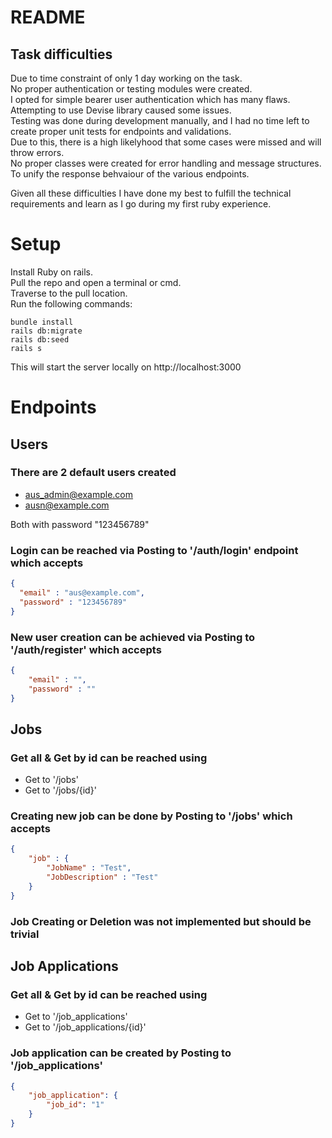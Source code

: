# README

## Task difficulties
Due to time constraint of only 1 day working on the task.   
No proper authentication or testing modules were created.  
I opted for simple bearer user authentication which has many flaws. Attempting to use Devise library caused some issues.  
Testing was done during development manually, and I had no time left to create proper unit tests for endpoints and validations.  
Due to this, there is a high likelyhood that some cases were missed and will throw errors.  
No proper classes were created for error handling and message structures.  
To unify the response behvaiour of the various endpoints.

Given all these difficulties I have done my best to fulfill the technical requirements and learn as I go during my
first ruby experience.

# Setup
Install Ruby on rails.  
Pull the repo and open a terminal or cmd.  
Traverse to the pull location.  
Run the following commands:
```shell
bundle install
rails db:migrate
rails db:seed
rails s
```

This will start the server locally on http://localhost:3000

# Endpoints
## Users
### There are 2 default users created 
* aus_admin@example.com
* ausn@example.com

Both with password "123456789"

### Login can be reached via Posting to '/auth/login' endpoint which accepts

```json
{
  "email" : "aus@example.com",
  "password" : "123456789"
}
```

### New user creation can be achieved via Posting to '/auth/register' which accepts
```json
{
    "email" : "",
    "password" : ""
}
```

## Jobs

### Get all & Get by id can be reached using
* Get to '/jobs'
* Get to '/jobs/{id}'

### Creating new job can be done by Posting to '/jobs' which accepts
```json
{
    "job" : {
        "JobName" : "Test",
        "JobDescription" : "Test"
    }
}
```

### Job Creating or Deletion was not implemented but should be trivial

## Job Applications

### Get all & Get by id can be reached using
* Get to '/job_applications'
* Get to '/job_applications/{id}'

### Job application can be created by Posting to '/job_applications'
```json
{
    "job_application": {
        "job_id": "1"
    }
}
```

